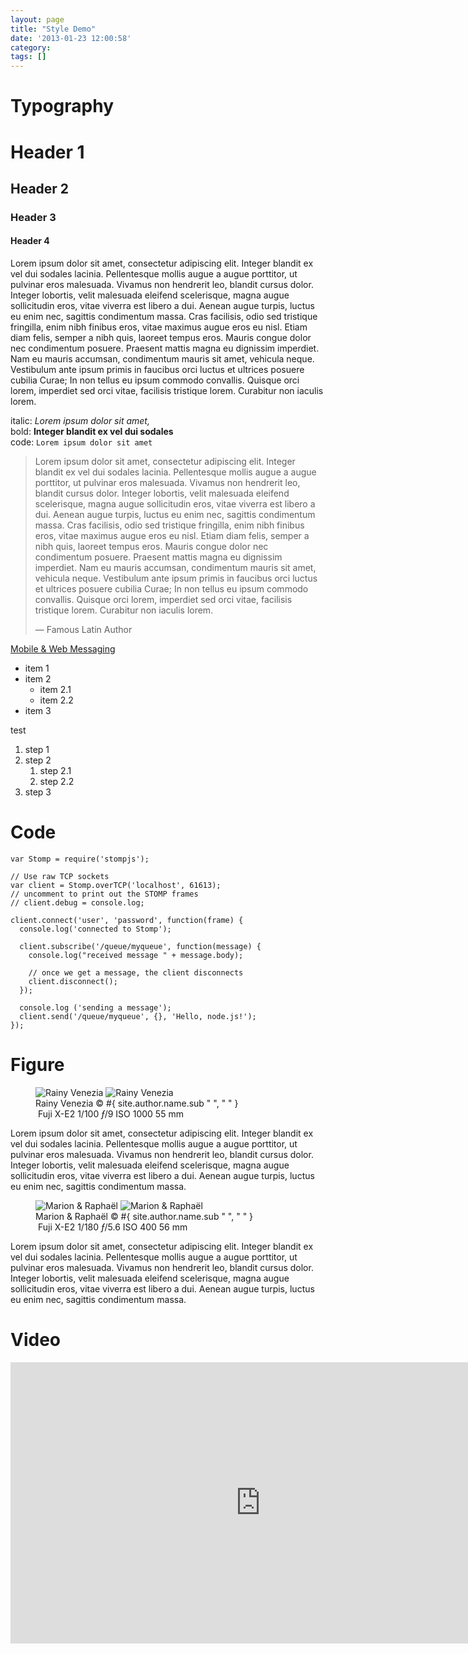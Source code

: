 ```yaml
---
layout: page
title: "Style Demo"
date: '2013-01-23 12:00:58'
category:
tags: []
---
```


# Typography

# Header 1

## Header 2

### Header 3

#### Header 4


Lorem ipsum dolor sit amet, consectetur adipiscing elit. Integer blandit ex vel dui sodales lacinia. Pellentesque mollis augue a augue porttitor, ut pulvinar eros malesuada. Vivamus non hendrerit leo, blandit cursus dolor. Integer lobortis, velit malesuada eleifend scelerisque, magna augue sollicitudin eros, vitae viverra est libero a dui. Aenean augue turpis, luctus eu enim nec, sagittis condimentum massa. Cras facilisis, odio sed tristique fringilla, enim nibh finibus eros, vitae maximus augue eros eu nisl. Etiam diam felis, semper a nibh quis, laoreet tempus eros. Mauris congue dolor nec condimentum posuere. Praesent mattis magna eu dignissim imperdiet. Nam eu mauris accumsan, condimentum mauris sit amet, vehicula neque. Vestibulum ante ipsum primis in faucibus orci luctus et ultrices posuere cubilia Curae; In non tellus eu ipsum commodo convallis. Quisque orci lorem, imperdiet sed orci vitae, facilisis tristique lorem. Curabitur non iaculis lorem.

italic: _Lorem ipsum dolor sit amet,_  
bold: __Integer blandit ex vel dui sodales__  
code: `Lorem ipsum dolor sit amet`

> Lorem ipsum dolor sit amet, consectetur adipiscing elit. Integer blandit ex vel dui sodales lacinia. Pellentesque mollis augue a augue porttitor, ut pulvinar eros malesuada. Vivamus non hendrerit leo, blandit cursus dolor. Integer lobortis, velit malesuada eleifend scelerisque, magna augue sollicitudin eros, vitae viverra est libero a dui. Aenean augue turpis, luctus eu enim nec, sagittis condimentum massa. Cras facilisis, odio sed tristique fringilla, enim nibh finibus eros, vitae maximus augue eros eu nisl. Etiam diam felis, semper a nibh quis, laoreet tempus eros. Mauris congue dolor nec condimentum posuere. Praesent mattis magna eu dignissim imperdiet. Nam eu mauris accumsan, condimentum mauris sit amet, vehicula neque. Vestibulum ante ipsum primis in faucibus orci luctus et ultrices posuere cubilia Curae; In non tellus eu ipsum commodo convallis. Quisque orci lorem, imperdiet sed orci vitae, facilisis tristique lorem. Curabitur non iaculis lorem.
> 
> — Famous Latin Author

[Mobile & Web Messaging](http://mobile-web-messaging.net)

* item 1
* item 2
  * item 2.1
  * item 2.2
* item 3

test

1. step 1
1. step 2
   1. step 2.1
   1. step 2.2
1. step 3

# Code

<pre><code class='javascript'>var Stomp = require('stompjs');

// Use raw TCP sockets
var client = Stomp.overTCP('localhost', 61613);
// uncomment to print out the STOMP frames
// client.debug = console.log;

client.connect('user', 'password', function(frame) {
  console.log('connected to Stomp');

  client.subscribe('/queue/myqueue', function(message) {
    console.log("received message " + message.body);

    // once we get a message, the client disconnects
    client.disconnect();
  });
  
  console.log ('sending a message');
  client.send('/queue/myqueue', {}, 'Hello, node.js!');
});
</code></pre>

# Figure

<figure>
<picture>
  <!--[if IE 9]><video style="display: none;"><![endif]-->
  <source srcset="#{ site.img_base_url }images/2014-05-02-Rainy+Venezia-900w.jpg, #{ site.img_base_url }images/2014-05-02-Rainy+Venezia-1800w.jpg 2x" media="(min-width: 768px)">
  <source srcset="#{ site.img_base_url }images/2014-05-02-Rainy+Venezia-480w.jpg, #{ site.img_base_url }images/2014-05-02-Rainy+Venezia-960w.jpg 2x"> 
  <!--[if IE 9]></video><![endif]--> 
  <img srcset="#{ site.img_base_url }images/2014-05-02-Rainy+Venezia-480w.jpg, #{ site.img_base_url }images/2014-05-02-Rainy+Venezia-960w.jpg 2x" alt="Rainy Venezia">
</picture>
<noscript>
  <img src="#{ site.img_base_url }images/2014-05-02-Rainy+Venezia-480w.jpg" alt="Rainy Venezia">
</noscript>
<figcaption>Rainy Venezia
  <span class="copyright">&copy;&nbsp;#{ site.author.name.sub " ", "&nbsp;" }</span>
</figcaption>
<div class="metadata">
  <i class="fa fa-camera"></i>&nbsp;Fuji&nbsp;X-E2
  <span class="speed">1/100</span>
  <span class="aperture"><i>&#402;</i>/9</span>
  <span class="iso">ISO&nbsp;1000</span>
  <span class="focal-length">55&nbsp;mm</span>
</div>
</figure>

Lorem ipsum dolor sit amet, consectetur adipiscing elit. Integer blandit ex vel dui sodales lacinia. Pellentesque mollis augue a augue porttitor, ut pulvinar eros malesuada. Vivamus non hendrerit leo, blandit cursus dolor. Integer lobortis, velit malesuada eleifend scelerisque, magna augue sollicitudin eros, vitae viverra est libero a dui. Aenean augue turpis, luctus eu enim nec, sagittis condimentum massa.

<figure class="portrait">
<picture>
  <!--[if IE 9]><video style="display: none;"><![endif]-->
  <source srcset="#{ site.img_base_url }images/2014-11-15-JFM07918-900w.jpg, #{ site.img_base_url }images/2014-11-15-JFM07918-1800w.jpg 2x" media="(min-width: 768px)">
  <source srcset="#{ site.img_base_url }images/2014-11-15-JFM07918-480w.jpg, #{ site.img_base_url }images/2014-11-15-JFM07918-960w.jpg 2x"> 
  <!--[if IE 9]></video><![endif]--> 
  <img srcset="#{ site.img_base_url }images/2014-11-15-JFM07918-480w.jpg, #{ site.img_base_url }images/2014-11-15-JFM07918-960w.jpg 2x" alt="Marion &amp; Rapha&euml;l">
</picture>
<noscript>
  <img src="#{ site.img_base_url }images/2014-11-15-JFM07918-480w.jpg" alt="Marion &amp; Rapha&euml;l">
</noscript>
<figcaption>Marion &amp; Rapha&euml;l
  <span class="copyright">&copy;&nbsp;#{ site.author.name.sub " ", "&nbsp;" }</span>
</figcaption>
<div class="metadata">
  <i class="fa fa-camera"></i>&nbsp;Fuji&nbsp;X-E2
  <span class="speed">1/180</span>
  <span class="aperture"><i>&#402;</i>/5.6</span>
  <span class="iso">ISO&nbsp;400</span>
  <span class="focal-length">56&nbsp;mm</span>
</div>
</figure>

Lorem ipsum dolor sit amet, consectetur adipiscing elit. Integer blandit ex vel dui sodales lacinia. Pellentesque mollis augue a augue porttitor, ut pulvinar eros malesuada. Vivamus non hendrerit leo, blandit cursus dolor. Integer lobortis, velit malesuada eleifend scelerisque, magna augue sollicitudin eros, vitae viverra est libero a dui. Aenean augue turpis, luctus eu enim nec, sagittis condimentum massa.
# Video

<div class="video-wrapper" style="width:800px"><div class="video">
<iframe src="http://player.vimeo.com/video/49544593" width="800" height="450" frameborder="0" webkitAllowFullScreen mozallowfullscreen allowFullScreen></iframe>
</div></div>
